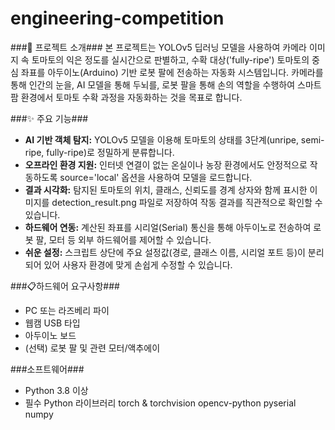 # engineering-competition

###📖 프로젝트 소개### 
 본 프로젝트는 YOLOv5 딥러닝 모델을 사용하여 카메라 이미지 속 토마토의 익은 정도를 실시간으로 판별하고, 수확 대상('fully-ripe') 토마토의 중심 좌표를 아두이노(Arduino) 기반 로봇 팔에 전송하는 자동화 시스템입니다.
 카메라를 통해 인간의 눈을, AI 모델을 통해 두뇌를, 로봇 팔을 통해 손의 역할을 수행하여 스마트팜 환경에서 토마토 수확 과정을 자동화하는 것을 목표로 합니다.

###✨ 주요 기능###
 - **AI 기반 객체 탐지:** YOLOv5 모델을 이용해 토마토의 상태를 3단계(unripe, semi-ripe, fully-ripe)로 정밀하게 분류합니다.
 - **오프라인 환경 지원:** 인터넷 연결이 없는 온실이나 농장 환경에서도 안정적으로 작동하도록 source='local' 옵션을 사용하여 모델을 로드합니다.
 - **결과 시각화:** 탐지된 토마토의 위치, 클래스, 신뢰도를 경계 상자와 함께 표시한 이미지를 detection_result.png 파일로 저장하여 작동 결과를 직관적으로 확인할 수 있습니다.
 - **하드웨어 연동:** 계산된 좌표를 시리얼(Serial) 통신을 통해 아두이노로 전송하여 로봇 팔, 모터 등 외부 하드웨어를 제어할 수 있습니다.
 - **쉬운 설정:** 스크립트 상단에 주요 설정값(경로, 클래스 이름, 시리얼 포트 등)이 분리되어 있어 사용자 환경에 맞게 손쉽게 수정할 수 있습니다.

###📋하드웨어 요구사항###
 - PC 또는 라즈베리 파이
 - 웹캠 USB 타입
 - 아두이노 보드 
 - (선택) 로봇 팔 및 관련 모터/액추에이

###소프트웨어###
 - Python 3.8 이상
 - 필수 Python 라이브러리
    torch & torchvision
    opencv-python
    pyserial
    numpy
